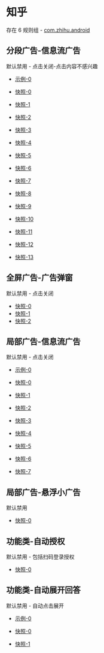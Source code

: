 # 知乎

存在 6 规则组 - [com.zhihu.android](/src/apps/com.zhihu.android.ts)

## 分段广告-信息流广告

默认禁用 - 点击关闭-点击内容不感兴趣

- [示例-0](https://m.gkd.li/57941037/f6498773-af55-4ba9-96fa-4c0597523d55)

- [快照-0](https://i.gkd.li/import/13849671)
- [快照-1](https://i.gkd.li/import/12647525)
- [快照-2](https://i.gkd.li/import/14178516)
- [快照-3](https://i.gkd.li/import/13849442)
- [快照-4](https://i.gkd.li/import/14178979)
- [快照-5](https://i.gkd.li/import/14206988)
- [快照-6](https://i.gkd.li/i/14645530)
- [快照-7](https://i.gkd.li/i/14627437)
- [快照-8](https://i.gkd.li/import/14192451)
- [快照-9](https://i.gkd.li/i/14730741)
- [快照-10](https://i.gkd.li/import/14321041)
- [快照-11](https://i.gkd.li/i/14468152)
- [快照-12](https://i.gkd.li/i/14558110)
- [快照-13](https://i.gkd.li/import/13849689)

## 全屏广告-广告弹窗

默认禁用 - 点击关闭

- [快照-0](https://i.gkd.li/i/12707676)
- [快照-1](https://i.gkd.li/i/14648128)
- [快照-2](https://i.gkd.li/i/12647421)

## 局部广告-信息流广告

默认禁用 - 点击关闭

- [示例-0](https://m.gkd.li/57941037/0443d5cb-aa24-4447-afd7-58c5a09af835)

- [快照-0](https://i.gkd.li/import/14178980)
- [快照-1](https://i.gkd.li/import/14206949)
- [快照-2](https://i.gkd.li/import/14232195)
- [快照-3](https://i.gkd.li/import/14235024)
- [快照-4](https://i.gkd.li/i/14391614)
- [快照-5](https://i.gkd.li/i/14548763)
- [快照-6](https://i.gkd.li/import/14296163)
- [快照-7](https://i.gkd.li/import/14332161)

## 局部广告-悬浮小广告

默认禁用

- [快照-0](https://i.gkd.li/import/14296251)

## 功能类-自动授权

默认禁用 - 包括扫码登录授权

- [快照-0](https://i.gkd.li/import/14341536)

## 功能类-自动展开回答

默认禁用 - 自动点击展开

- [示例-0](https://m.gkd.li/57941037/6f6e5fd0-98a8-4a92-be02-7f34e3c5b8bd)

- [快照-0](https://i.gkd.li/import/12647688)
- [快照-1](https://i.gkd.li/import/12707687)
